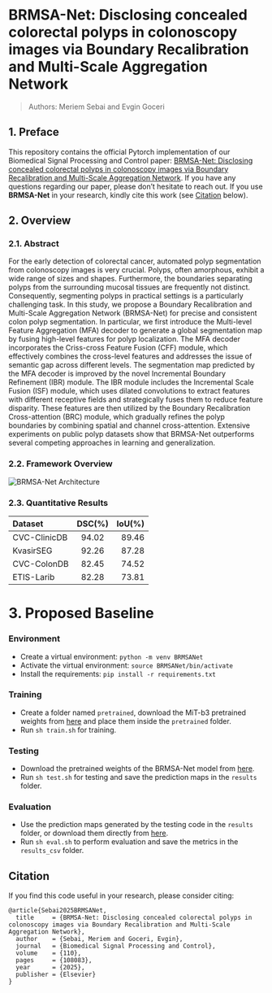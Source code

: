 # BRMSA-Net: Disclosing concealed colorectal polyps in colonoscopy images via Boundary Recalibration and Multi-Scale Aggregation Network
> Authors: Meriem Sebai and Evgin Goceri

## 1. Preface 
This repository contains the official Pytorch implementation of our Biomedical Signal Processing and Control paper: [BRMSA-Net: Disclosing concealed colorectal polyps in colonoscopy images via Boundary Recalibration and Multi-Scale Aggregation Network](https://www.sciencedirect.com/science/article/abs/pii/S1746809425005944).
If you have any questions regarding our paper, please don’t hesitate to reach out. If you use **BRMSA-Net** in your research, kindly cite this work (see [Citation](#citation) below).

## 2. Overview
### 2.1. Abstract
For the early detection of colorectal cancer, automated polyp segmentation from colonoscopy images is very crucial. Polyps, often amorphous, exhibit a wide range of sizes and shapes. Furthermore, the boundaries separating polyps from the surrounding mucosal tissues are frequently not distinct. Consequently, segmenting polyps in practical settings is a particularly challenging task. In this study, we propose a Boundary Recalibration and Multi-Scale Aggregation Network (BRMSA-Net) for precise and consistent colon polyp segmentation. In particular, we first introduce the Multi-level Feature Aggregation (MFA) decoder to generate a global segmentation map by fusing high-level features for polyp localization. The MFA decoder incorporates the Criss-cross Feature Fusion (CFF) module, which effectively combines the cross-level features and addresses the issue of semantic gap across different levels. The segmentation map predicted by the MFA decoder is improved by the novel Incremental Boundary Refinement (IBR) module. The IBR module includes the Incremental Scale Fusion (ISF) module, which uses dilated convolutions to extract features with different receptive fields and strategically fuses them to reduce feature disparity. These features are then utilized by the Boundary Recalibration Cross-attention (BRC) module, which gradually refines the polyp boundaries by combining spatial and channel cross-attention. Extensive experiments on public polyp datasets show that BRMSA-Net outperforms several competing approaches in learning and generalization. 

### 2.2. Framework Overview
![BRMSA-Net Architecture](https://drive.google.com/uc?export=view&id=1d7s9o0nyNBBR3zWeIQTNb0H-MZPpPvvR)

### 2.3. Quantitative Results
| Dataset      |     DSC(%)    |     IoU(%)   |
|:-------------|:-------------:|-------------:|
| CVC-ClinicDB |     94.02     |     89.46    |
| KvasirSEG    |     92.26     |     87.28    |
| CVC-ColonDB  |     82.45     |     74.52    |
| ETIS-Larib   |     82.28     |     73.81    |

# 3. Proposed Baseline
### Environment
- Create a virtual environment: `python -m venv BRMSANet`
- Activate the virtual environment: `source BRMSANet/bin/activate`
- Install the requirements: `pip install -r requirements.txt`
### Training
- Create a folder named `pretrained`, download the MiT-b3 pretrained weights from [here](https://drive.google.com/drive/folders/1w59gNxY0z68XnJT4sHOiYM5lgy3tgE7g?usp=sharing) and place them inside the `pretrained` folder.
- Run `sh train.sh` for training. 
### Testing
- Download the pretrained weights of the BRMSA-Net model from [here](https://drive.google.com/file/d/15u-ALlLczP1XHGxG06eFTRZrct-zXVXq/view?usp=sharing).
- Run `sh test.sh` for testing and save the prediction maps in the `results` folder.
### Evaluation
- Use the prediction maps generated by the testing code in the `results` folder, or download them directly from [here](https://drive.google.com/drive/folders/1muYxmzbnZYUF95E49hLXf7H_AYjrCXME?usp=sharing).
- Run `sh eval.sh` to perform evaluation and save the metrics in the `results_csv` folder.

## Citation
If you find this code useful in your research, please consider citing:

```
@article{Sebai2025BRMSANet,
  title     = {BRMSA-Net: Disclosing concealed colorectal polyps in colonoscopy images via Boundary Recalibration and Multi-Scale Aggregation Network},
  author    = {Sebai, Meriem and Goceri, Evgin},
  journal   = {Biomedical Signal Processing and Control},
  volume    = {110},
  pages     = {108083},
  year      = {2025},
  publisher = {Elsevier}
}
```
































